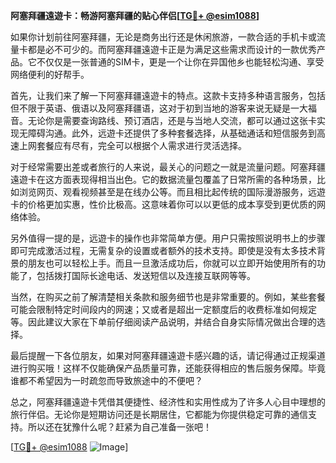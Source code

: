 **阿塞拜疆遠遊卡：畅游阿塞拜疆的贴心伴侣[[TG💪+ @esim1088](https://t.me/s/esim1088)]**

如果你计划前往阿塞拜疆，无论是商务出行还是休闲旅游，一款合适的手机卡或流量卡都是必不可少的。而阿塞拜疆遠遊卡正是为满足这些需求而设计的一款优秀产品。它不仅仅是一张普通的SIM卡，更是一个让你在异国他乡也能轻松沟通、享受网络便利的好帮手。

首先，让我们来了解一下阿塞拜疆遠遊卡的特点。这款卡支持多种语言服务，包括但不限于英语、俄语以及阿塞拜疆语，这对于初到当地的游客来说无疑是一大福音。无论你是需要查询路线、预订酒店，还是与当地人交流，都可以通过这张卡实现无障碍沟通。此外，远遊卡还提供了多种套餐选择，从基础通话和短信服务到高速上网套餐应有尽有，完全可以根据个人需求进行灵活选择。

对于经常需要出差或者旅行的人来说，最关心的问题之一就是流量问题。阿塞拜疆遠遊卡在这方面表现得相当出色。它的数据流量包覆盖了日常所需的各种场景，比如浏览网页、观看视频甚至是在线办公等。而且相比起传统的国际漫游服务，远遊卡的价格更加实惠，性价比极高。这意味着你可以以更低的成本享受到更优质的网络体验。

另外值得一提的是，远遊卡的操作也非常简单方便。用户只需按照说明书上的步骤即可完成激活过程，无需复杂的设置或者额外的技术支持。即使是没有太多技术背景的朋友也可以轻松上手。而且一旦激活成功后，你就可以立即开始使用所有的功能了，包括拨打国际长途电话、发送短信以及连接互联网等等。

当然，在购买之前了解清楚相关条款和服务细节也是非常重要的。例如，某些套餐可能会限制特定时间段内的网速；又或者是超出一定额度后的收费标准如何规定等。因此建议大家在下单前仔细阅读产品说明，并结合自身实际情况做出合理的选择。

最后提醒一下各位朋友，如果对阿塞拜疆遠遊卡感兴趣的话，请记得通过正规渠道进行购买哦！这样不仅能确保产品质量可靠，还能获得相应的售后服务保障。毕竟谁都不希望因为一时疏忽而导致旅途中的不便吧？

总之，阿塞拜疆遠遊卡凭借其便捷性、经济性和实用性成为了许多人心目中理想的旅行伴侣。无论你是短期访问还是长期居住，它都能为你提供稳定可靠的通信支持。所以还在犹豫什么呢？赶紧为自己准备一张吧！

[[TG💪+ @esim1088](https://t.me/s/esim1088) ![Image](https://i.postimg.cc/4NQfJmqS/Snipaste-2025-05-13-00-14-12.png)]